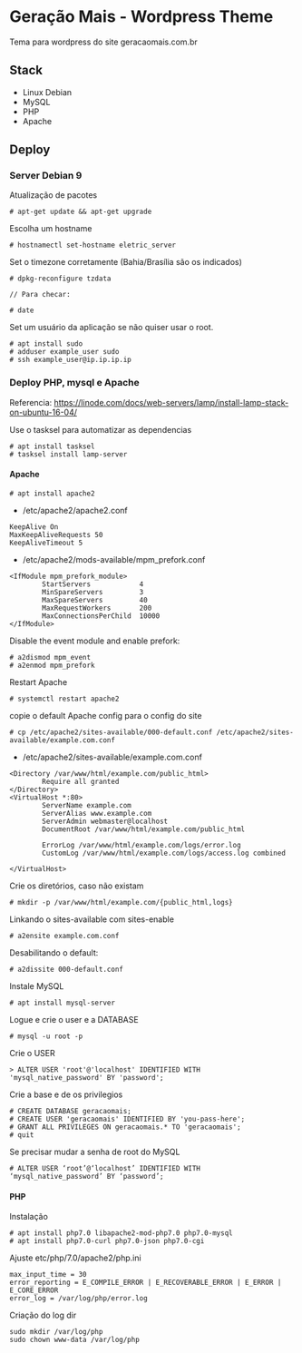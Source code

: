 # Geração Mais - Wordpress Theme

Tema para wordpress do site geracaomais.com.br

## Stack
* Linux Debian
* MySQL
* PHP
* Apache

## Deploy

### Server Debian 9

Atualização de pacotes
```
# apt-get update && apt-get upgrade
```

Escolha um hostname
```
# hostnamectl set-hostname eletric_server
```

Set o timezone corretamente (Bahia/Brasília são os indicados)
```
# dpkg-reconfigure tzdata

// Para checar:

# date
```

Set um usuário da aplicação se não quiser usar o root.

```
# apt install sudo
# adduser example_user sudo
# ssh example_user@ip.ip.ip.ip
```


### Deploy PHP, mysql e Apache

Referencia: https://linode.com/docs/web-servers/lamp/install-lamp-stack-on-ubuntu-16-04/

Use o tasksel para automatizar as dependencias

```
# apt install tasksel
# tasksel install lamp-server
```

#### Apache

```
# apt install apache2
```
* /etc/apache2/apache2.conf

```
KeepAlive On
MaxKeepAliveRequests 50
KeepAliveTimeout 5
```

* /etc/apache2/mods-available/mpm_prefork.conf
```
<IfModule mpm_prefork_module>
        StartServers            4
        MinSpareServers         3
        MaxSpareServers         40
        MaxRequestWorkers       200
        MaxConnectionsPerChild  10000
</IfModule>
```

Disable the event module and enable prefork:

```
# a2dismod mpm_event
# a2enmod mpm_prefork
```

Restart Apache

```
# systemctl restart apache2
```

copie o default Apache config para o config do site
```
# cp /etc/apache2/sites-available/000-default.conf /etc/apache2/sites-available/example.com.conf
```

* /etc/apache2/sites-available/example.com.conf
```
<Directory /var/www/html/example.com/public_html>
        Require all granted
</Directory>
<VirtualHost *:80>
        ServerName example.com
        ServerAlias www.example.com
        ServerAdmin webmaster@localhost
        DocumentRoot /var/www/html/example.com/public_html

        ErrorLog /var/www/html/example.com/logs/error.log
        CustomLog /var/www/html/example.com/logs/access.log combined

</VirtualHost>
```

Crie os diretórios, caso não existam

```
# mkdir -p /var/www/html/example.com/{public_html,logs}
```

Linkando o sites-available com sites-enable

```
# a2ensite example.com.conf
```

Desabilitando o default:
```
# a2dissite 000-default.conf
```

Instale MySQL

```
# apt install mysql-server
```

Logue e crie o user e a DATABASE

```
# mysql -u root -p
```

Crie o USER
```
> ALTER USER 'root'@'localhost' IDENTIFIED WITH 'mysql_native_password' BY 'password';
```

Crie a base e de os privilegios
```
# CREATE DATABASE geracaomais;
# CREATE USER 'geracaomais' IDENTIFIED BY 'you-pass-here';
# GRANT ALL PRIVILEGES ON geracaomais.* TO 'geracaomais';
# quit
```

Se precisar mudar a senha de root do MySQL

```
# ALTER USER ‘root’@‘localhost’ IDENTIFIED WITH ‘mysql_native_password’ BY ‘password’;
```

#### PHP

Instalação
```
# apt install php7.0 libapache2-mod-php7.0 php7.0-mysql
# apt install php7.0-curl php7.0-json php7.0-cgi
```

Ajuste etc/php/7.0/apache2/php.ini

```
max_input_time = 30
error_reporting = E_COMPILE_ERROR | E_RECOVERABLE_ERROR | E_ERROR | E_CORE_ERROR
error_log = /var/log/php/error.log
```

Criação do log dir

```
sudo mkdir /var/log/php
sudo chown www-data /var/log/php
```
